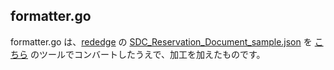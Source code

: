 ## formatter.go
formatter.go は、[rededge](https://github.com/latonaio/rededge) の [SDC_Reservation_Document_sample.json](https://github.com/latonaio/rededge/blob/main/samples/SDC_Reservation_Document_sample.json) を [こちら](https://mholt.github.io/json-to-go/) のツールでコンバートしたうえで、加工を加えたものです。  
